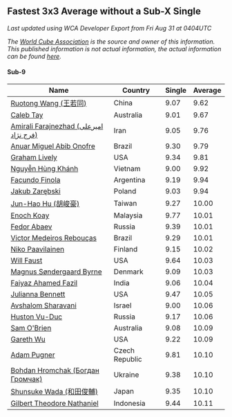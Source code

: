 ## Fastest 3x3 Average without a Sub-X Single

*Last updated using WCA Developer Export from Fri Aug 31 at 0404UTC*

*The [World Cube Association](https://www.worldcubeassociation.org) is the source and owner of this information. This published information is not actual information, the actual information can be found [here](https://www.worldcubeassociation.org/results).*

#### Sub-9

Name|Country|Single|Average
--|--|--|--
[Ruotong Wang (王若同)](https://www.worldcubeassociation.org/persons/2015WANG92)|China|9.07|9.62
[Caleb Tay](https://www.worldcubeassociation.org/persons/2016TAYC01)|Australia|9.01|9.67
[Amirali Farajnezhad (امیرعلی فرج نژاد)](https://www.worldcubeassociation.org/persons/2017FARA02)|Iran|9.05|9.76
[Anuar Miguel Abib Onofre](https://www.worldcubeassociation.org/persons/2015ONOF01)|Brazil|9.30|9.79
[Graham Lively](https://www.worldcubeassociation.org/persons/2018LIVE01)|USA|9.34|9.81
[Nguyễn Hùng Khánh](https://www.worldcubeassociation.org/persons/2017KHAN37)|Vietnam|9.00|9.92
[Facundo Finola](https://www.worldcubeassociation.org/persons/2012FINO02)|Argentina|9.19|9.94
[Jakub Zarębski](https://www.worldcubeassociation.org/persons/2015ZARB01)|Poland|9.03|9.94
[Jun-Hao Hu (胡峻豪)](https://www.worldcubeassociation.org/persons/2017HUJU01)|Taiwan|9.27|10.00
[Enoch Koay](https://www.worldcubeassociation.org/persons/2017KOAY02)|Malaysia|9.77|10.01
[Fedor Abaev](https://www.worldcubeassociation.org/persons/2016ABAE01)|Russia|9.39|10.01
[Victor Medeiros Rebouças](https://www.worldcubeassociation.org/persons/2016REBO01)|Brazil|9.29|10.01
[Niko Paavilainen](https://www.worldcubeassociation.org/persons/2011PAAV01)|Finland|9.15|10.02
[Will Faust](https://www.worldcubeassociation.org/persons/2016FAUS01)|USA|9.64|10.03
[Magnus Søndergaard Byrne](https://www.worldcubeassociation.org/persons/2017BYRN01)|Denmark|9.09|10.03
[Faiyaz Ahamed Fazil](https://www.worldcubeassociation.org/persons/2016FAZI01)|India|9.06|10.04
[Julianna Bennett](https://www.worldcubeassociation.org/persons/2013BENN03)|USA|9.47|10.05
[Avshalom Sharavani](https://www.worldcubeassociation.org/persons/2016SHAR16)|Israel|9.00|10.06
[Huston Vu-Duc](https://www.worldcubeassociation.org/persons/2017HUNV01)|Russia|9.17|10.06
[Sam O'Brien](https://www.worldcubeassociation.org/persons/2016OBRI01)|Australia|9.08|10.09
[Gareth Wu](https://www.worldcubeassociation.org/persons/2015WUGA01)|USA|9.22|10.09
[Adam Pugner](https://www.worldcubeassociation.org/persons/2014PUGN01)|Czech Republic|9.81|10.10
[Bohdan Hromchak (Богдан Громчак)](https://www.worldcubeassociation.org/persons/2012HROM01)|Ukraine|9.38|10.10
[Shunsuke Wada (和田俊輔)](https://www.worldcubeassociation.org/persons/2016WADA01)|Japan|9.35|10.10
[Gilbert Theodore Nathaniel](https://www.worldcubeassociation.org/persons/2017NATH04)|Indonesia|9.44|10.11
